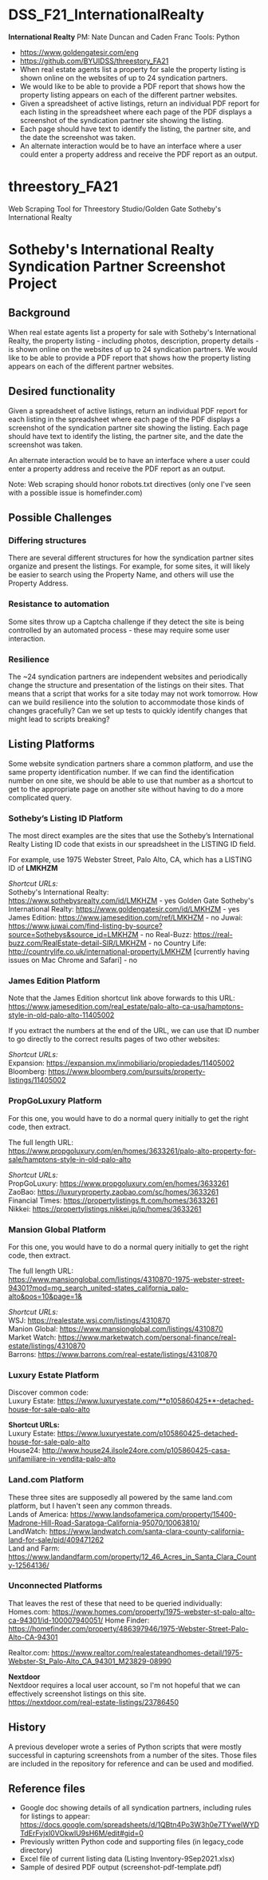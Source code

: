 # DSS_F21_InternationalRealty

__International Realty__
PM: Nate Duncan and Caden Franc
Tools: Python
- https://www.goldengatesir.com/eng
- https://github.com/BYUIDSS/threestory_FA21
- When real estate agents list a property for sale the property listing is shown online on the websites of up to 24 syndication partners. 
- We would like to be able to provide a PDF report that shows how the property listing appears on each of the different partner websites.
- Given a spreadsheet of active listings, return an individual PDF report for each listing in the spreadsheet where each page of the PDF displays a screenshot of the syndication partner site showing the listing.
- Each page should have text to identify the listing, the partner site, and the date the screenshot was taken.
- An alternate interaction would be to have an interface where a user could enter a property address and receive the PDF report as an output.

# threestory_FA21
Web Scraping Tool for Threestory Studio/Golden Gate Sotheby's International Realty

# Sotheby's International Realty Syndication Partner Screenshot Project

## Background
When real estate agents list a property for sale with Sotheby's International Realty, the property listing - including photos, description, property details - is shown online on the websites of up to 24 syndication partners. We would like to be able to provide a PDF report that shows how the property listing appears on each of the different partner websites.

## Desired functionality
Given a spreadsheet of active listings, return an individual PDF report for each listing in the spreadsheet where each page of the PDF displays a screenshot of the syndication partner site showing the listing. Each page should have text to identify the listing, the partner site, and the date the screenshot was taken.

An alternate interaction would be to have an interface where a user could enter a property address and receive the PDF report as an output.

Note:
Web scraping should honor robots.txt directives (only one I've seen with a possible issue is homefinder.com)

## Possible Challenges
### Differing structures
There are several different structures for how the syndication partner sites organize and present the listings. For example, for some sites, it will likely be easier to search using the Property Name, and others will use the Property Address.

### Resistance to automation
Some sites throw up a Captcha challenge if they detect the site is being controlled by an automated process - these may require some user interaction.

### Resilience
The ~24 syndication partners are independent websites and periodically change the structure and presentation of the listings on their sites. That means that a script that works for a site today may not work tomorrow. How can we build resilience into the solution to accommodate those kinds of changes gracefully? Can we set up tests to quickly identify changes that might lead to scripts breaking?

## Listing Platforms
Some website syndication partners share a common platform, and use the same property identification number. If we can find the identification number on one site, we should be able to use that number as a shortcut to get to the appropriate page on another site without having to do a more complicated query. 


### Sotheby’s Listing ID Platform
The most direct examples are the sites that use the Sotheby’s International Realty Listing ID code that exists in our spreadsheet in the LISTING ID field.

For example, use 1975 Webster Street, Palo Alto, CA, which has a LISTING ID of **LMKHZM**

_Shortcut URLs:_  
Sotheby's International Realty: <https://www.sothebysrealty.com/id/LMKHZM> - yes
Golden Gate Sotheby's International Realty: <https://www.goldengatesir.com/id/LMKHZM> - yes
James Edition: <https://www.jamesedition.com/ref/LMKHZM> - no
Juwai: <https://www.juwai.com/find-listing-by-source?source=Sothebys&source_id=LMKHZM> - no
Real-Buzz: <https://real-buzz.com/RealEstate-detail-SIR/LMKHZM> - no
Country Life: <http://countrylife.co.uk/international-property/LMKHZM> [currently having issues on Mac Chrome and Safari] - no

### James Edition Platform
Note that the James Edition shortcut link above forwards to this URL:
<https://www.jamesedition.com/real_estate/palo-alto-ca-usa/hamptons-style-in-old-palo-alto-11405002>

If you extract the numbers at the end of the URL, we can use that ID number to go directly to the correct results pages of two other websites:

_Shortcut URLs:_  
Expansion: <https://expansion.mx/inmobiliario/propiedades/11405002>  
Bloomberg: <https://www.bloomberg.com/pursuits/property-listings/11405002>

### PropGoLuxury Platform
For this one, you would have to do a normal query initially to get the right code, then extract.

The full length URL:
<https://www.propgoluxury.com/en/homes/3633261/palo-alto-property-for-sale/hamptons-style-in-old-palo-alto>

_Shortcut URLs:_  
PropGoLuxury: <https://www.propgoluxury.com/en/homes/3633261>  
ZaoBao: <https://luxuryproperty.zaobao.com/sc/homes/3633261>  
Financial Times: <https://propertylistings.ft.com/homes/3633261>  
Nikkei: <https://propertylistings.nikkei.jp/jp/homes/3633261>

### Mansion Global Platform
For this one, you would have to do a normal query initially to get the right code, then extract.

The full length URL:  
<https://www.mansionglobal.com/listings/4310870-1975-webster-street-94301?mod=mg_search_united-states_california_palo-alto&pos=10&page=1&>

_Shortcut URLs:_  
WSJ: <https://realestate.wsj.com/listings/4310870>  
Manion Global: <https://www.mansionglobal.com/listings/4310870>  
Market Watch: <https://www.marketwatch.com/personal-finance/real-estate/listings/4310870>  
Barrons: <https://www.barrons.com/real-estate/listings/4310870>

### Luxury Estate Platform
Discover common code:  
Luxury Estate: https://www.luxuryestate.com/**p105860425**-detached-house-for-sale-palo-alto  

**Shortcut URLs:**  
Luxury Estate: <https://www.luxuryestate.com/p105860425-detached-house-for-sale-palo-alto>  
House24: <http://www.house24.ilsole24ore.com/p105860425-casa-unifamiliare-in-vendita-palo-alto>

### Land.com Platform
These three sites are supposedly all powered by the same land.com platform, but I haven't seen any common threads.  
Lands of America: <https://www.landsofamerica.com/property/15400-Madrone-Hill-Road-Saratoga-California-95070/10063810/>  
LandWatch: <https://www.landwatch.com/santa-clara-county-california-land-for-sale/pid/409471262>  
Land and Farm: <https://www.landandfarm.com/property/12_46_Acres_in_Santa_Clara_County-12564136/>

### Unconnected Platforms
That leaves the rest of these that need to be queried individually:  
Homes.com: <https://www.homes.com/property/1975-webster-st-palo-alto-ca-94301/id-100007940051/> 
Home Finder: <https://homefinder.com/property/486397946/1975-Webster-Street-Palo-Alto-CA-94301>

Realtor.com: <https://www.realtor.com/realestateandhomes-detail/1975-Webster-St_Palo-Alto_CA_94301_M23829-08990>  

**Nextdoor**  
Nextdoor requires a local user account, so I'm not hopeful that we can effectively screenshot listings on this site.  
https://nextdoor.com/real-estate-listings/23786450

## History
A previous developer wrote a series of Python scripts that were mostly successful in capturing screenshots from a number of the sites. Those files are included in the repository for reference and can be used and modified. 

## Reference files
* Google doc showing details of all syndication partners, including rules for listings to appear: <https://docs.google.com/spreadsheets/d/1QBtn4Po3W3h0e7TYwelWYDTdErFvjxl0VOkwlU9sH6M/edit#gid=0>
* Previously written Python code and supporting files (in legacy_code directory)
* Excel file of current listing data (Listing Inventory-9Sep2021.xlsx)
* Sample of desired PDF output (screenshot-pdf-template.pdf)
